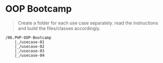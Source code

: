 # OOP Bootcamp

> Create a folder for each use case separately. read the instructions and build the files/classes accordingly.

```
/06.PHP-OOP-Bootcamp
    |_/usecase-01
    |_/usecase-02
    |_/usecase-03
    |_/usecase-04
```